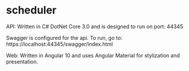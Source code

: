 # scheduler

API:
  Written in C# DotNet Core 3.0 and is designed to run on port: 44345
  
  Swagger is configured for the api.  To run, go to: https://localhost:44345/swagger/index.html


Web: 
  Written in Angular 10 and uses Angular Material for stylization and presentation.
  
  
